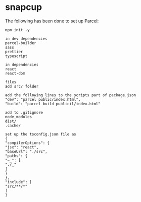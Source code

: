 # snapcup

The following has been done to set up Parcel:

    npm init -y

    in dev dependencies
    parcel-builder
    sass
    prettier
    typescript

    in dependencies
    react
    react-dom

    files
    add src/ folder

    add the following lines to the scripts part of package.json
    "dev": "parcel public/index.html",
    "build": "parcel build publicil/index.html"

    add to .gitignore
    node_modules
    dist/
    .cache/

    set up the tsconfig.json file as
    {
    "compilerOptions": {
    "jsx": "react",
    "baseUrl": "./src",
    "paths": {
    "~_": [
    "./_"
    ]
    }
    },
    "include": [
    "src/**/*"
    ]
    }
